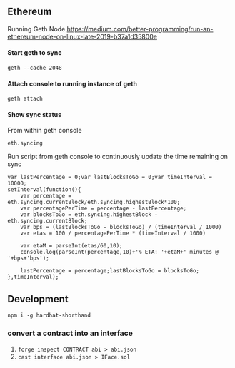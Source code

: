 ## Ethereum

Running Geth Node
https://medium.com/better-programming/run-an-ethereum-node-on-linux-late-2019-b37a1d35800e

#### Start geth to sync
```
geth --cache 2048
```

#### Attach console to running instance of geth
```
geth attach
```

#### Show sync status
From within geth console
```
eth.syncing
```

Run script from geth console to continuously update the time remaining on sync
```
var lastPercentage = 0;var lastBlocksToGo = 0;var timeInterval = 10000;
setInterval(function(){
    var percentage = eth.syncing.currentBlock/eth.syncing.highestBlock*100;
    var percentagePerTime = percentage - lastPercentage;
    var blocksToGo = eth.syncing.highestBlock - eth.syncing.currentBlock;
    var bps = (lastBlocksToGo - blocksToGo) / (timeInterval / 1000)
    var etas = 100 / percentagePerTime * (timeInterval / 1000)

    var etaM = parseInt(etas/60,10);
    console.log(parseInt(percentage,10)+'% ETA: '+etaM+' minutes @ '+bps+'bps');

    lastPercentage = percentage;lastBlocksToGo = blocksToGo;
},timeInterval);
```


## Development

```
npm i -g hardhat-shorthand
```

### convert a contract into an interface
1. `forge inspect CONTRACT abi > abi.json`
2. `cast interface abi.json > IFace.sol`
